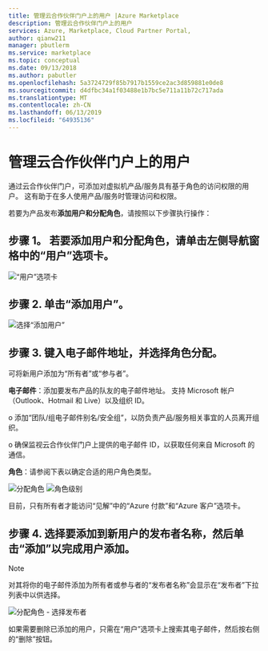 ```yaml
---
title: 管理云合作伙伴门户上的用户 |Azure Marketplace
description: 管理云合作伙伴门户上的用户
services: Azure, Marketplace, Cloud Partner Portal,
author: qianw211
manager: pbutlerm
ms.service: marketplace
ms.topic: conceptual
ms.date: 09/13/2018
ms.author: pabutler
ms.openlocfilehash: 5a3724729f85b7917b1559ce2ac3d859881e0de8
ms.sourcegitcommit: d4dfbc34a1f03488e1b7bc5e711a11b72c717ada
ms.translationtype: MT
ms.contentlocale: zh-CN
ms.lasthandoff: 06/13/2019
ms.locfileid: "64935136"
---
```

<a name="managing-users-on-cloud-partner-portal"></a>管理云合作伙伴门户上的用户
======================================

通过云合作伙伴门户，可添加对虚拟机产品/服务具有基于角色的访问权限的用户。 这有助于在多人使用产品/服务时管理访问和权限。

若要为产品发布**添加用户和分配角色**，请按照以下步骤执行操作：

<a name="step-1-to-add-users-and-assign-roles-click-the-users-tab-on-the-left-side-navigation-pane"></a>步骤 1。 若要添加用户和分配角色，请单击左侧导航窗格中的“用户”选项卡。
--------------------------------------------------------------------------------------------

![“用户”选项卡](./media/cloud-partner-portal-how-to-manage-users/userstab.png)

<a name="step-2-click-add-user"></a>步骤 2. 单击“添加用户”。
-----------------------

![选择“添加用户”](./media/cloud-partner-portal-how-to-manage-users/adduser.png)

<a name="step-3-type-email-address-and-select-a-role-assignment"></a>步骤 3. 键入电子邮件地址，并选择角色分配。
--------------------------------------------------------

可将新用户添加为“所有者”或“参与者”。

**电子邮件**：添加要发布产品的队友的电子邮件地址。 支持 Microsoft 帐户（Outlook、Hotmail 和 Live）以及组织 ID。

o 添加“团队/组电子邮件别名/安全组”，以防负责产品/服务相关事宜的人员离开组织。

o 确保监视云合作伙伴门户上提供的电子邮件 ID，以获取任何来自 Microsoft 的通信。

**角色**：请参阅下表以确定合适的用户角色类型。

![分配角色](./media/cloud-partner-portal-how-to-manage-users/assignrole.png)
![角色级别](./media/cloud-partner-portal-how-to-manage-users/roleaccesslevel.png)

目前，只有所有者才能访问“见解”中的“Azure 付款”和“Azure 客户”选项卡。

<a name="step-4-select-the-publisher-name-you-want-to-add-to-the-new-user-then-click-add-to-complete-user-addition"></a>步骤 4. 选择要添加到新用户的发布者名称，然后单击“添加”以完成用户添加。
----------------------------------------------------------------------------------------------------------------------------

> [!NOTE]
> 对其将你的电子邮件添加为所有者或参与者的“发布者名称”会显示在“发布者”下拉列表中以供选择。

![分配角色 - 选择发布者](./media/cloud-partner-portal-how-to-manage-users/assignselectpublisher.png)

如果需要删除已添加的用户，只需在“用户”选项卡上搜索其电子邮件，然后按右侧的“删除”按钮。
